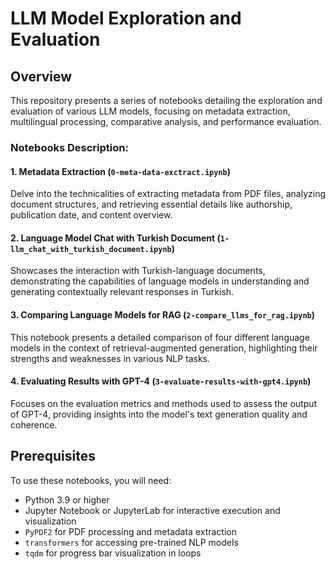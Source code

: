 # LLM Model Exploration and Evaluation

## Overview
This repository presents a series of notebooks detailing the exploration and evaluation of various LLM models, focusing on metadata extraction, multilingual processing, comparative analysis, and performance evaluation.

### Notebooks Description:

#### 1. Metadata Extraction (`0-meta-data-exctract.ipynb`)
Delve into the technicalities of extracting metadata from PDF files, analyzing document structures, and retrieving essential details like authorship, publication date, and content overview.

#### 2. Language Model Chat with Turkish Document (`1-llm_chat_with_turkish_document.ipynb`)
Showcases the interaction with Turkish-language documents, demonstrating the capabilities of language models in understanding and generating contextually relevant responses in Turkish.

#### 3. Comparing Language Models for RAG (`2-compare_llms_for_rag.ipynb`)
This notebook presents a detailed comparison of four different language models in the context of retrieval-augmented generation, highlighting their strengths and weaknesses in various NLP tasks.

#### 4. Evaluating Results with GPT-4 (`3-evaluate-results-with-gpt4.ipynb`)
Focuses on the evaluation metrics and methods used to assess the output of GPT-4, providing insights into the model's text generation quality and coherence.

## Prerequisites
To use these notebooks, you will need:
- Python 3.9 or higher
- Jupyter Notebook or JupyterLab for interactive execution and visualization
- `PyPDF2` for PDF processing and metadata extraction
- `transformers` for accessing pre-trained NLP models
- `tqdm` for progress bar visualization in loops
